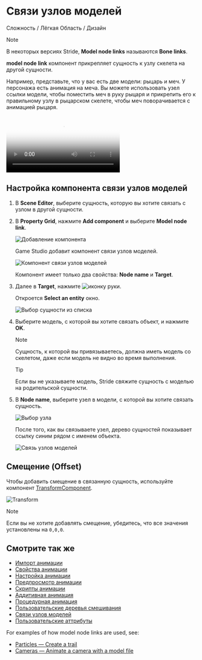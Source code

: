 # Связи узлов моделей

<span class="label label-doc-level">Сложность / Лёгкая</span>
<span class="label label-doc-audience">Область / Дизайн</span>

>[!Note]
>В некоторых версиях Stride, **Model node links** называются **Bone links**.

**model node link** компонент прикрепляет сущность к узлу скелета на другой сущности.

Например, представьте, что у вас есть две модели: рыцарь и меч. У персонажа есть анимация на меча. Вы можете использовать узел ссылки модели, чтобы поместить меч в руку рыцаря и прикрепить его к правильному узлу в рыцарском скелете, чтобы меч поворачивается с анимацией рыцаря.

<p>
<video autoplay loop class="responsive-video" poster="../particles/tutorials/media/sword-slash-1.jpg">
   <source src="../particles/tutorials/media/sword-slash-1.mp4" type="video/mp4">
</video>
</p>

## Настройка компонента связи узлов моделей

1. В **Scene Editor**, выберите сущность, которую вы хотите связать с узлом в другой сущности.

2. В **Property Grid**, нажмите **Add component** и выберите **Model node link**.

    ![Добавление компонента](../particles/tutorials/media/add-model-node-link.png)

    Game Studio добавит компонент связи узлов моделей.

    ![Компонент связи узлов моделей](media/model-node-component.png)

    Компонент имеет только два свойства: **Node name** и **Target**.

3. Далее в **Target**, нажмите ![иконку руки](~/manual/game-studio/media/hand-icon.png).

    Откроется **Select an entity** окно.

    ![Выбор сущности из списка](media/select-an-entity-window.png)

4. Выберите модель, с которой вы хотите связать объект, и нажмите **OK**.

    >[!Note]
    >Сущность, к которой вы привязываетесь, должна иметь модель со скелетом, даже если модель не видно во время выполнения.

    >[!Tip]
    >Если вы не указываете модель, Stride свяжите сущность с моделью на родительской сущности.

5. В **Node name**, выберите узел в модели, с которой вы хотите связать сущность.

    ![Выбор узла](media/select-node.png)

    После того, как вы связываете узел, дерево сущностей показывает ссылку синим рядом с именем объекта.
    
    ![Связь узлов моделей](media/model-node-link-sword-added.png)

## Смещение (Offset)

Чтобы добавить смещение в связанную сущность, используйте компонент [TransformComponent](xref:Stride.Engine.TransformComponent).

![Transform](media/transform-component.png)

>[!Note]
>Если вы не хотите добавлять смещение, убедитесь, что все значения установлены на `0,0,0`.

## Смотрите так же

* [Импорт анимации](import-animations.md)
* [Свойства анимации](animation-properties.md)
* [Настройка анимации](set-up-animations.md)
* [Предпросмотр анимации](preview-animations.md)
* [Скрипты анимации](animation-scripts.md)
* [Аддитивная анимация](additive-animation.md)
* [Процедурная анимация](procedural-animation.md)
* [Пользовательские деревья смешивания](custom-blend-trees.md)
* [Связи узлов моделей](model-node-links.md)
* [Пользовательские аттрибуты](custom-attributes.md)

For examples of how model node links are used, see:

* [Particles — Create a trail](../particles/tutorials/create-a-trail.md)
* [Cameras — Animate a camera with a model file](../graphics/cameras/animate-a-camera-with-a-model-file.md)
